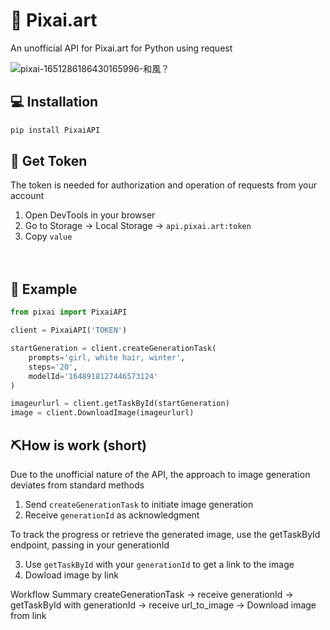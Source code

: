 # 💬 Pixai.art

An unofficial API for Pixai.art for Python using request

![pixai-1651286186430165996-和風？](https://github.com/shidktbw/pixaiAPI/assets/112849918/68e99857-3851-428c-952f-1f256eefacba)


## 💻 Installation
```bash
pip install PixaiAPI
```


## 🔑 Get Token
The token is needed for authorization and operation of requests from your account
1. Open DevTools in your browser
2. Go to Storage -> Local Storage -> `api.pixai.art:token`
3. Copy `value`

 ᅠ 
## 📙 Example
```Python
from pixai import PixaiAPI

client = PixaiAPI('TOKEN')

startGeneration = client.createGenerationTask(
    prompts='girl, white hair, winter',
    steps='20',
    modelId='1648918127446573124'
)

imageurlurl = client.getTaskById(startGeneration)
image = client.DownloadImage(imageurlurl)
```

## ⛏️How is work (short)
Due to the unofficial nature of the API, the approach to image generation deviates from standard methods

1. Send `createGenerationTask` to initiate image generation
2. Receive `generationId` as acknowledgment

To track the progress or retrieve the generated image, use the getTaskById endpoint, passing in your generationId

3. Use `getTaskById` with your `generationId` to get a link to the image
4. Dowload image by link

Workflow Summary
createGenerationTask -> receive generationId -> getTaskById with generationId -> receive url_to_image -> Download image from link



